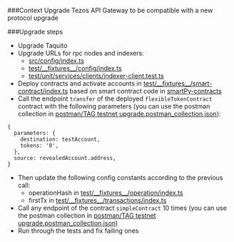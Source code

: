 ###Context
Upgrade Tezos API Gateway to be compatible with a new protocol upgrade

###Upgrade steps

- Upgrade Taquito
- Upgrade URLs for rpc nodes and indexers:
  - [src/config/index.ts]()
  - [test/\_\_fixtures\_\_/config/index.ts]()
  - [test/unit/services/clients/indexer-client.test.ts]()
- Deploy contracts and activate accounts in [test/\_\_fixtures\_\_/smart-contract/index.ts]()
  based on smart contract code in [smartPy-contracts]()
- Call the endpoint `transfer` of the deployed `flexibleTokenContract` contract with the following parameters
  (you can use the postman collection in [postman/TAG testnet upgrade.postman_collection.json]()):

```
{
  parameters: {
    destination: testAccount,
    tokens: '0',
  },
  source: revealedAccount.address,
}
```

- Then update the following config constants according to the previous call:
  - operationHash in [test/\_\_fixtures\_\_/operation/index.ts]()
  - firstTx in [test/\_\_fixtures\_\_/transactions/index.ts]()
- Call any endpoint of the contract `simpleContract` 10 times
  (you can use the postman collection in [postman/TAG testnet upgrade.postman_collection.json]())
- Run through the tests and fix failing ones
